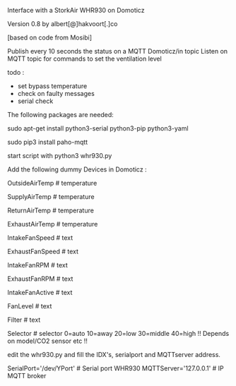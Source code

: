 Interface with a StorkAir WHR930 on Domoticz

Version 0.8 by albert[@]hakvoort[.]co

[based on code from Mosibi]

Publish every 10 seconds the status on a MQTT Domoticz/in topic
Listen on MQTT topic for commands to set the ventilation level

todo :
- set bypass temperature
- check on faulty messages
- serial check

The following packages are needed:

sudo apt-get install python3-serial python3-pip python3-yaml

sudo pip3 install paho-mqtt

start script with python3 whr930.py

Add the following dummy Devices in Domoticz :

OutsideAirTemp		# temperature

SupplyAirTemp	  	# temperature

ReturnAirTemp		# temperature

ExhaustAirTemp		# temperature

IntakeFanSpeed		# text

ExhaustFanSpeed		# text

IntakeFanRPM		# text

ExhaustFanRPM		# text

IntakeFanActive		# text

FanLevel			# text

Filter				# text

Selector			# selector 0=auto 10=away 20=low 30=middle 40=high !! Depends on model/CO2 sensor etc !!


edit the whr930.py and fill the IDX's, serialport and MQTTserver address.

SerialPort='/dev/YPort'		# Serial port WHR930
MQTTServer='127.0.0.1'		# IP MQTT broker
